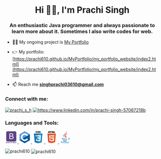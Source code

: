 <h1 align="center">Hi 🙋‍♀️, I'm Prachi Singh</h1>
<h3 align="center">An enthusiastic Java programmer and always passionate ‍to learn more about it. Sometimes I also write codes for web.</h3>

<!-- <p align="left"> <img src="https://komarev.com/ghpvc/?username=prachi610&label=Profile%20views&color=0e75b6&style=flat" alt="prachi610" /> </p> -->

- 👩‍💻 My ongoing project is [My Portfolio](https://github.com/prachi610/MyPortfolio)

- 👉 My portfolio: [https://prachi610.github.io/MyPortfolio/my_portfolio_website/index2.html](https://prachi610.github.io/MyPortfolio/my_portfolio_website/index2.html)

- 📫 Reach me **singhprachi03610@gmail.com**

<h3 align="left">Connect with me:</h3>
<p align="left">
<a href="https://twitter.com/prachi_s_h" target="blank"><img align="center" src="https://raw.githubusercontent.com/rahuldkjain/github-profile-readme-generator/master/src/images/icons/Social/twitter.svg" alt="prachi_s_h" height="30" width="40" /></a>
<a href="https://linkedin.com/in/https://www.linkedin.com/in/prachi-singh-57067218b" target="blank"><img align="center" src="https://raw.githubusercontent.com/rahuldkjain/github-profile-readme-generator/master/src/images/icons/Social/linked-in-alt.svg" alt="https://www.linkedin.com/in/prachi-singh-57067218b" height="30" width="40" /></a>
</p>

<h3 align="left">Languages and Tools:</h3>
<p align="left"> <a href="https://getbootstrap.com" target="_blank"> <img src="https://raw.githubusercontent.com/devicons/devicon/master/icons/bootstrap/bootstrap-plain-wordmark.svg" alt="bootstrap" width="40" height="40"/> </a> <a href="https://www.cprogramming.com/" target="_blank"> <img src="https://raw.githubusercontent.com/devicons/devicon/master/icons/c/c-original.svg" alt="c" width="40" height="40"/> </a> <a href="https://www.w3schools.com/css/" target="_blank"> <img src="https://raw.githubusercontent.com/devicons/devicon/master/icons/css3/css3-original-wordmark.svg" alt="css3" width="40" height="40"/> </a> <a href="https://www.w3.org/html/" target="_blank"> <img src="https://raw.githubusercontent.com/devicons/devicon/master/icons/html5/html5-original-wordmark.svg" alt="html5" width="40" height="40"/> </a> <a href="https://www.java.com" target="_blank"> <img src="https://raw.githubusercontent.com/devicons/devicon/master/icons/java/java-original.svg" alt="java" width="40" height="40"/> </a> </p>

<p><img align="left" src="https://github-readme-stats.vercel.app/api/top-langs?username=prachi610&show_icons=true&locale=en&layout=compact" alt="prachi610" /></p>

<p>&nbsp;<img align="center" src="https://github-readme-stats.vercel.app/api?username=prachi610&show_icons=true&locale=en" alt="prachi610" /></p>
